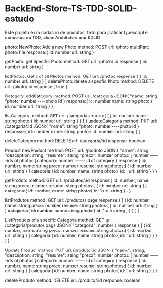 # BackEnd-Store-TS-TDD-SOLID-estudo

Este projeto é um cadastro de produtos, feito para praticar typescript e conceitos de TDD, clean Architeture and SOLID

photo:
  NewPhoto: Add a new Photo
    method: POST
    url: /photo
    multiPart:
      photo: file
    response:{
      id: number
      url: string
    }
  
  getPhoto: get Specific Photo
    method: GET
    url: /photo/:id
    response:{
      id: number
      url: string
    }
  
  listPhotos: Get a of all Photos
    method: GET
    url: /photos
    response:[
      {
        id: number
        url: string
      }
    ]
  deletePhoto: delete a specfic Photo
    method: DELETE
    url: /photo/:id
    response:{
      true
    }

Category:
  addCategory:
    method: POST
    url: /categoria
    JSON:{
      "name: string,
      "photo: number ----photo id
    }
    response:{
      id: number
      name: string
      photo:{
        id: number
        url: string
      }
    }
  
  listCategory:
    method: GET
    url: /categorias
    return:{
      [
        {
          id: number
          name: string
          photo:{
            id: number
            url: string
          }
        }
      ]
    }
    updateCategoria
    method: PUT
    url: /categoria/:id
    JSON:{
      "name": string
      "photo: number ----photo id
    }    
    response:{
      id: number
      name: string
      photo:{
        id: number
        url: string
      }
    }

  deleteCategory
    method: DELETE
    url: /categoria/:id
    response: boolean

Product
  newProduct
    method: POST
    url: /produto
    JSON:{
      "name": string,
      "description: string,
      "resume": string
      "preco": number
      photos: [
        number -----ids of photos
      ] 
      categoria: number ----- id of category
    }
    response:{
      id: number,
      name: string
      preco: number
      resume: string
      photos:[
        {
          id: number
          url: string
        }
      ]
      categoria:{
        id: number,
        name: string
        photo:{
          id: 1
          url: string
        }
      }
    }
  
  getProduto
    method: GET
    url: /produtos/:id
    response:{
      id: number,
      name: string
      preco: number
      resume: string
      photos:[
        {
          id: number
          url: string
        }
      ]
      categoria:{
        id: number,
        name: string
        photo:{
          id: 1
          url: string
        }
      }
    }
  
  listProdutos
    method: GET
    url: /produtos/:page
    response:{
      [
        {
          id: number,
          name: string
          preco: number
          resume: string
          photos:[
            {
              id: number
              url: string
            }
          ]
          categoria:{
            id: number,
            name: string
            photo:{
              id: 1
              url: string
            }
          }
        }
      ]
    }

  ListProducts of a specific Categoria
    method: GET
    url: /categoria/produto/:page
    JSON:{
      "categoria": number
    }
    response:{
      [
        {
          id: number,
          name: string
          preco: number
          resume: string
          photos:[
            {
              id: number
              url: string
            }
          ]
          categoria:{
            id: number,
            name: string
            photo:{
              id: 1
              url: string
            }
          }
        }
      ]
    }
  
  Update Product
    method: PUT
    url: /produto/:id
    JSON:
    {
      "name": string,
      "description: string,
      "resume": string
      "preco": number
      photos: [
        number -----ids of photos
      ] 
      categoria: number ----- id of category
    }
    response:{
      id: number,
      name: string
      preco: number
      resume: string
      photos:[
        {
          id: number
          url: string
        }
      ]
      categoria:{
        id: number,
        name: string
        photo:{
          id: 1
          url: string
        }
      }
    }

  delete Produto
    method: DELETE
    url: /produto/:id
    response: boolean
    





 

